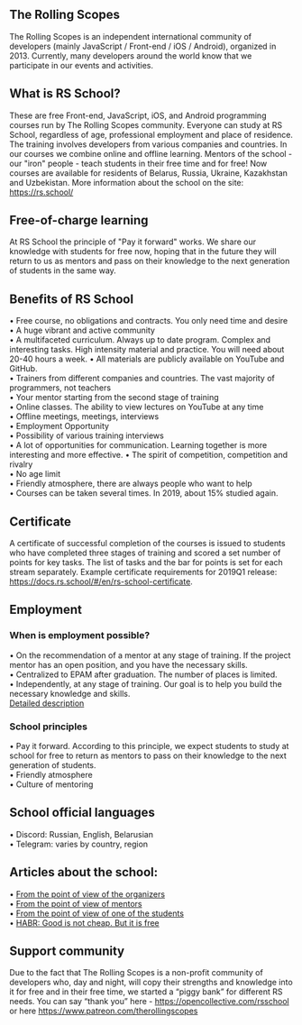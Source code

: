 ## The Rolling Scopes
The Rolling Scopes is an independent international community of developers (mainly JavaScript / Front-end / iOS / Android), organized in 2013. Currently, many developers around the world know that we participate in our events and activities.

## What is RS School?
These are free Front-end, JavaScript, iOS, and Android programming courses run by The Rolling Scopes community. Everyone can study at RS School, regardless of age, professional employment and place of residence. The training involves developers from various companies and countries. In our courses we combine online and offline learning. Mentors of the school - our "iron" people - teach students in their free time and for free! Now courses are available for residents of Belarus, Russia, Ukraine, Kazakhstan and Uzbekistan. More information about the school on the site: https://rs.school/

## Free-of-charge learning
At RS School the principle of "Pay it forward" works. We share our knowledge with students for free now, hoping that in the future they will return to us as mentors and pass on their knowledge to the next generation of students in the same way.

## Benefits of RS School
• Free course, no obligations and contracts. You only need time and desire  
• A huge vibrant and active community  
• A multifaceted curriculum. Always up to date program. Complex and interesting tasks. High intensity material and practice. You will need about 20-40 hours a week.
• All materials are publicly available on YouTube and GitHub.  
• Trainers from different companies and countries. The vast majority of programmers, not teachers  
• Your mentor starting from the second stage of training  
• Online classes. The ability to view lectures on YouTube at any time  
• Offline meetings, meetings, interviews  
• Employment Opportunity  
• Possibility of various training interviews  
• A lot of opportunities for communication. Learning together is more interesting and   more effective.
• The spirit of competition, competition and rivalry  
• No age limit  
• Friendly atmosphere, there are always people who want to help  
• Courses can be taken several times. In 2019, about 15% studied again.  

## Certificate
A certificate of successful completion of the courses is issued to students who have completed three stages of training and scored a set number of points for key tasks. The list of tasks and the bar for points is set for each stream separately. Example certificate requirements for 2019Q1 release: https://docs.rs.school/#/en/rs-school-certificate.

## Employment
### When is employment possible?
• On the recommendation of a mentor at any stage of training. If the project mentor has an open position, and you have the necessary skills.  
• Centralized to EPAM after graduation. The number of places is limited.  
• Independently, at any stage of training. Our goal is to help you build the necessary knowledge and skills.  
[Detailed description]()

### School principles
•	Pay it forward. According to this principle, we expect students to study at school for free to return as mentors to pass on their knowledge to the next generation of students.  
•	Friendly atmosphere  
•	Culture of mentoring  

## School official languages
• Discord: Russian, English, Belarusian  
• Telegram: varies by country, region  

## Articles about the school:
• [From the point of view of the organizers]()  
• [From the point of view of mentors]()  
• [From the point of view of one of the students]()  
• [HABR: Good is not cheap. But it is free]()  

## Support community
Due to the fact that The Rolling Scopes is a non-profit community of developers who, day and night, will copy their strengths and knowledge into it for free and in their free time, we started a “piggy bank” for different RS needs. You can say “thank you” here - https://opencollective.com/rsschool or here https://www.patreon.com/therollingscopes